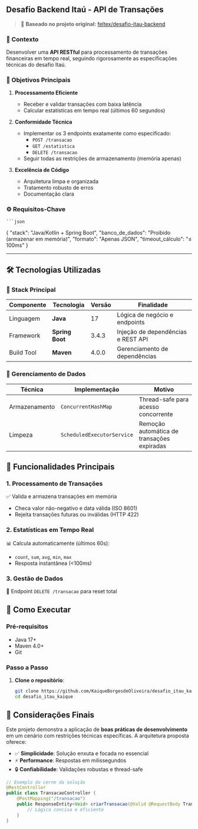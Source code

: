 ## **Desafio Backend Itaú - API de Transações**  

> 🔗 **Baseado no projeto original:** [feltex/desafio-itau-backend](https://github.com/feltex/desafio-itau-backend)

### 🏦 Contexto  
Desenvolver uma **API RESTful** para processamento de transações financeiras em tempo real, seguindo rigorosamente as especificações técnicas do desafio Itaú.  

### 🎯 Objetivos Principais  
1. **Processamento Eficiente**  
   - Receber e validar transações com baixa latência  
   - Calcular estatísticas em tempo real (últimos 60 segundos)  

2. **Conformidade Técnica**  
   - Implementar os 3 endpoints exatamente como especificado:  
     - `POST /transacao`  
     - `GET /estatistica`  
     - `DELETE /transacao`  
   - Seguir todas as restrições de armazenamento (memória apenas)  

3. **Excelência de Código**  
   - Arquitetura limpa e organizada  
   - Tratamento robusto de erros  
   - Documentação clara  

### ⚙️ Requisitos-Chave  
    ```json

  {
    "stack": "Java/Kotlin + Spring Boot",
    "banco_de_dados": "Proibido (armazenar em memória)",
    "formato": "Apenas JSON",
    "timeout_cálculo": "≤ 100ms"
  }

---

## 🛠️ Tecnologias Utilizadas

### 📌 Stack Principal
| Componente       | Tecnologia             | Versão  | Finalidade                          |
|------------------|------------------------|---------|-------------------------------------|
| Linguagem        | **Java**               | 17      | Lógica de negócio e endpoints       |
| Framework        | **Spring Boot**        | 3.4.3   | Injeção de dependências e REST API  |
| Build Tool       | **Maven**              | 4.0.0   | Gerenciamento de dependências       |

### 🔄 Gerenciamento de Dados
| Técnica          | Implementação          | Motivo                              |
|------------------|------------------------|-------------------------------------|
| Armazenamento    | `ConcurrentHashMap`    | Thread-safe para acesso concorrente  |
| Limpeza          | `ScheduledExecutorService` | Remoção automática de transações expiradas |

## 🚀 Funcionalidades Principais

### 1. **Processamento de Transações**  
✅ Valida e armazena transações em memória  
- Checa valor não-negativo e data válida (ISO 8601)  
- Rejeita transações futuras ou inválidas (HTTP 422)  

### 2. **Estatísticas em Tempo Real**  
📊 Calcula automaticamente (últimos 60s):  
- `count`, `sum`, `avg`, `min`, `max`  
- Resposta instantânea (<100ms)  

### 3. **Gestão de Dados**  
🧹 Endpoint `DELETE /transacao` para reset total  

## 🚀 Como Executar

### Pré-requisitos
- Java 17+
- Maven  4.0+
- Git

### Passo a Passo
1. **Clone o repositório**:
   ```bash
   git clone https://github.com/KaiqueBorgesdeOliveira/desafio_itau_kaique
   cd desafio_itau_kaique

## 🌟 Considerações Finais

Este projeto demonstra a aplicação de **boas práticas de desenvolvimento** em um cenário com restrições técnicas específicas. A arquitetura proposta oferece:

- ✅ **Simplicidade**: Solução enxuta e focada no essencial  
- ⚡ **Performance**: Respostas em milissegundos  
- 🔒 **Confiabilidade**: Validações robustas e thread-safe  

```java
// Exemplo do cerne da solução
@RestController
public class TransacaoController {
    @PostMapping("/transacao")
    public ResponseEntity<Void> criarTransacao(@Valid @RequestBody Transacao transacao) {
        // Lógica concisa e eficiente
    }
}
